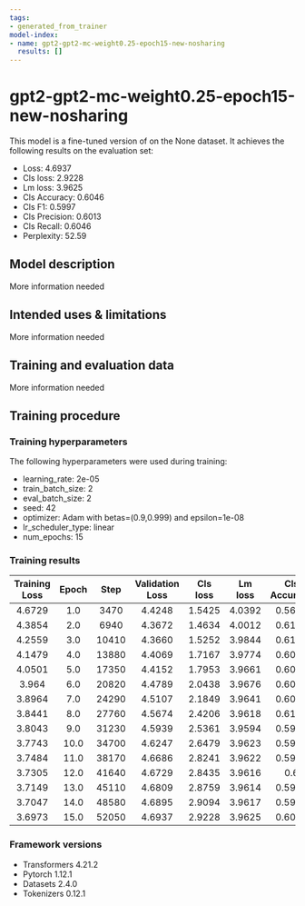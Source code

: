 ```yaml
---
tags:
- generated_from_trainer
model-index:
- name: gpt2-gpt2-mc-weight0.25-epoch15-new-nosharing
  results: []
---
```


<!-- This model card has been generated automatically according to the information the Trainer had access to. You
should probably proofread and complete it, then remove this comment. -->

# gpt2-gpt2-mc-weight0.25-epoch15-new-nosharing

This model is a fine-tuned version of [](https://huggingface.co/) on the None dataset.
It achieves the following results on the evaluation set:
- Loss: 4.6937
- Cls loss: 2.9228
- Lm loss: 3.9625
- Cls Accuracy: 0.6046
- Cls F1: 0.5997
- Cls Precision: 0.6013
- Cls Recall: 0.6046
- Perplexity: 52.59

## Model description

More information needed

## Intended uses & limitations

More information needed

## Training and evaluation data

More information needed

## Training procedure

### Training hyperparameters

The following hyperparameters were used during training:
- learning_rate: 2e-05
- train_batch_size: 2
- eval_batch_size: 2
- seed: 42
- optimizer: Adam with betas=(0.9,0.999) and epsilon=1e-08
- lr_scheduler_type: linear
- num_epochs: 15

### Training results

| Training Loss | Epoch | Step  | Validation Loss | Cls loss | Lm loss | Cls Accuracy | Cls F1 | Cls Precision | Cls Recall | Perplexity |
|:-------------:|:-----:|:-----:|:---------------:|:--------:|:-------:|:------------:|:------:|:-------------:|:----------:|:----------:|
| 4.6729        | 1.0   | 3470  | 4.4248          | 1.5425   | 4.0392  | 0.5689       | 0.5448 | 0.5732        | 0.5689     | 56.78      |
| 4.3854        | 2.0   | 6940  | 4.3672          | 1.4634   | 4.0012  | 0.6121       | 0.6023 | 0.6288        | 0.6121     | 54.66      |
| 4.2559        | 3.0   | 10410 | 4.3660          | 1.5252   | 3.9844  | 0.6133       | 0.6086 | 0.6428        | 0.6133     | 53.75      |
| 4.1479        | 4.0   | 13880 | 4.4069          | 1.7167   | 3.9774  | 0.6075       | 0.6023 | 0.6134        | 0.6075     | 53.38      |
| 4.0501        | 5.0   | 17350 | 4.4152          | 1.7953   | 3.9661  | 0.6023       | 0.5971 | 0.6063        | 0.6023     | 52.78      |
| 3.964         | 6.0   | 20820 | 4.4789          | 2.0438   | 3.9676  | 0.6086       | 0.6035 | 0.6198        | 0.6086     | 52.86      |
| 3.8964        | 7.0   | 24290 | 4.5107          | 2.1849   | 3.9641  | 0.6052       | 0.5990 | 0.6096        | 0.6052     | 52.67      |
| 3.8441        | 8.0   | 27760 | 4.5674          | 2.4206   | 3.9618  | 0.6104       | 0.6043 | 0.6137        | 0.6104     | 52.55      |
| 3.8043        | 9.0   | 31230 | 4.5939          | 2.5361   | 3.9594  | 0.5954       | 0.5911 | 0.5980        | 0.5954     | 52.43      |
| 3.7743        | 10.0  | 34700 | 4.6247          | 2.6479   | 3.9623  | 0.5937       | 0.5906 | 0.5932        | 0.5937     | 52.58      |
| 3.7484        | 11.0  | 38170 | 4.6686          | 2.8241   | 3.9622  | 0.5983       | 0.5924 | 0.6000        | 0.5983     | 52.57      |
| 3.7305        | 12.0  | 41640 | 4.6729          | 2.8435   | 3.9616  | 0.6          | 0.5949 | 0.5958        | 0.6        | 52.54      |
| 3.7149        | 13.0  | 45110 | 4.6809          | 2.8759   | 3.9614  | 0.5931       | 0.5875 | 0.5899        | 0.5931     | 52.53      |
| 3.7047        | 14.0  | 48580 | 4.6895          | 2.9094   | 3.9617  | 0.5983       | 0.5928 | 0.5955        | 0.5983     | 52.55      |
| 3.6973        | 15.0  | 52050 | 4.6937          | 2.9228   | 3.9625  | 0.6046       | 0.5997 | 0.6013        | 0.6046     | 52.59      |


### Framework versions

- Transformers 4.21.2
- Pytorch 1.12.1
- Datasets 2.4.0
- Tokenizers 0.12.1
